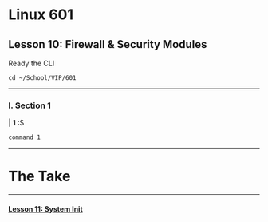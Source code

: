 # Linux 601
## Lesson 10: Firewall & Security Modules

Ready the CLI

```console
cd ~/School/VIP/601
```

___

### I. Section 1

| **1** :$

```console
command 1
```


___

# The Take


___

#### [Lesson 11: System Init](https://github.com/inkVerb/vip/blob/master/601/Lesson-11.md)